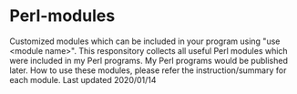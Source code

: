 # Perl-modules
Customized modules which can be included in your program using "use &lt;module name>".
This responsitory collects all useful Perl modules which were included in my Perl programs.
My Perl programs would be published later.
How to use these modules, please refer the instruction/summary for each module.
Last updated 2020/01/14
